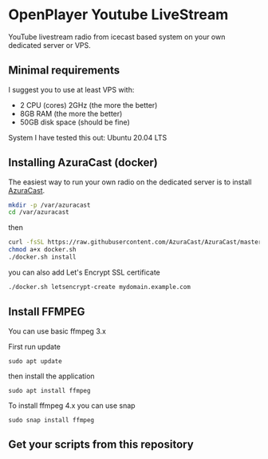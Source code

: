 # OpenPlayer Youtube LiveStream
YouTube livestream radio from icecast based system on your own dedicated server or VPS.

## Minimal requirements
I suggest you to use at least VPS with:

* 2 CPU (cores) 2GHz (the more the better)
* 8GB RAM (the more the better)
* 50GB disk space (should be fine)

System I have tested this out:
Ubuntu 20.04 LTS

##  Installing AzuraCast (docker)
The easiest way to run your own radio on the dedicated server is to install [AzuraCast](https://www.azuracast.com "AzuraCast Homepage").

```bash
mkdir -p /var/azuracast
cd /var/azuracast
```
then
```bash
curl -fsSL https://raw.githubusercontent.com/AzuraCast/AzuraCast/master/docker.sh > docker.sh
chmod a+x docker.sh
./docker.sh install
```
you can also add Let's Encrypt SSL certificate
```bash
./docker.sh letsencrypt-create mydomain.example.com
```
## Install FFMPEG

You can use basic ffmpeg 3.x

First run update
```shell
sudo apt update
```
then install the application
```shell
sudo apt install ffmpeg
```

To install ffmpeg 4.x you can use snap
```shell
sudo snap install ffmpeg
```

## Get your scripts from this repository
